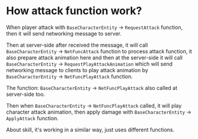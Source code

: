# How attack function work?

When player attack with `BaseCharacterEntity` -> `RequestAttack` function, then it will send networking message to server. 

Then at server-side after received the message, it will call `BaseCharacterEntity` -> `NetFuncAttack` function to process attack function, it also prepare attack animation here and then at the server-side it will call `BaseCharacterEntity` -> `RequestPlayAttackAnimation` which will send networking message to clients to play attack animation by `BaseCharacterEntity` -> `NetFuncPlayAttack` function. 

The function: `BaseCharacterEntity` -> `NetFuncPlayAttack` also called at server-side too.

Then when `BaseCharacterEntity` -> `NetFuncPlayAttack` called, it will play character attack animation, then apply damage with `BaseCharacterEntity` -> `ApplyAttack` function.

About skill, it's working in a similar way, just uses different functions.